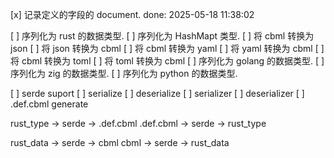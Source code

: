 

[x] 记录定义的字段的 document.  done: 2025-05-18 11:38:02

[ ] 序列化为 rust 的数据类型.
[ ] 序列化为 HashMapt 类型.
[ ] 将 cbml 转换为 json
[ ] 将 json 转换为 cbml
[ ] 将 cbml 转换为 yaml
[ ] 将 yaml 转换为 cbml
[ ] 将 cbml 转换为 toml
[ ] 将 toml 转换为 cbml
[ ] 序列化为 golang 的数据类型.
[ ] 序列化为 zig 的数据类型.
[ ] 序列化为 python 的数据类型.


[ ] serde suport
    [ ] serialize
    [ ] deserialize
    [ ] serializer
    [ ] deserializer
    [ ] .def.cbml generate

rust_type -> serde -> .def.cbml 
.def.cbml -> serde -> rust_type

rust_data -> serde -> cbml 
cbml -> serde -> rust_data

